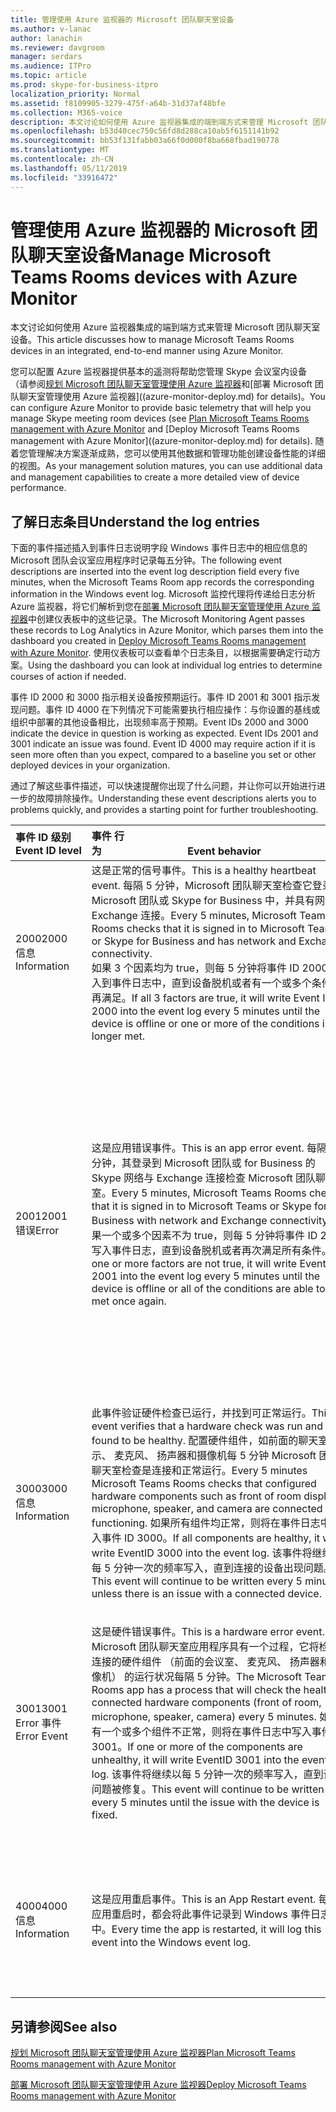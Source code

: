 ```yaml
---
title: 管理使用 Azure 监视器的 Microsoft 团队聊天室设备
ms.author: v-lanac
author: lanachin
ms.reviewer: davgroom
manager: serdars
ms.audience: ITPro
ms.topic: article
ms.prod: skype-for-business-itpro
localization_priority: Normal
ms.assetid: f8109905-3279-475f-a64b-31d37af48bfe
ms.collection: M365-voice
description: 本文讨论如何使用 Azure 监视器集成的端到端方式来管理 Microsoft 团队聊天室设备。
ms.openlocfilehash: b53d40cec750c56fd8d288ca10ab5f6151141b92
ms.sourcegitcommit: bb53f131fabb03a66f0d000f8ba668fbad190778
ms.translationtype: MT
ms.contentlocale: zh-CN
ms.lasthandoff: 05/11/2019
ms.locfileid: "33916472"
---
```

# <a name="manage-microsoft-teams-rooms-devices-with-azure-monitor"></a><span data-ttu-id="0dbc7-103">管理使用 Azure 监视器的 Microsoft 团队聊天室设备</span><span class="sxs-lookup"><span data-stu-id="0dbc7-103">Manage Microsoft Teams Rooms devices with Azure Monitor</span></span>

<span data-ttu-id="0dbc7-104">本文讨论如何使用 Azure 监视器集成的端到端方式来管理 Microsoft 团队聊天室设备。</span><span class="sxs-lookup"><span data-stu-id="0dbc7-104">This article discusses how to manage Microsoft Teams Rooms devices in an integrated, end-to-end manner using Azure Monitor.</span></span>

<span data-ttu-id="0dbc7-105">您可以配置 Azure 监视器提供基本的遥测将帮助您管理 Skype 会议室内设备 （请参阅[规划 Microsoft 团队聊天室管理使用 Azure 监视器](azure-monitor-plan.md)和[部署 Microsoft 团队聊天室管理使用 Azure 监视器]((azure-monitor-deploy.md) for details)。</span><span class="sxs-lookup"><span data-stu-id="0dbc7-105">You can configure Azure Monitor to provide basic telemetry that will help you manage Skype meeting room devices (see [Plan Microsoft Teams Rooms management with Azure Monitor](azure-monitor-plan.md) and [Deploy Microsoft Teams Rooms management with Azure Monitor]((azure-monitor-deploy.md) for details).</span></span> <span data-ttu-id="0dbc7-106">随着您管理解决方案逐渐成熟，您可以使用其他数据和管理功能创建设备性能的详细的视图。</span><span class="sxs-lookup"><span data-stu-id="0dbc7-106">As your management solution matures, you can use additional data and management capabilities to create a more detailed view of device performance.</span></span>

## <a name="understand-the-log-entries"></a><span data-ttu-id="0dbc7-107">了解日志条目</span><span class="sxs-lookup"><span data-stu-id="0dbc7-107">Understand the log entries</span></span>

<span data-ttu-id="0dbc7-108">下面的事件描述插入到事件日志说明字段 Windows 事件日志中的相应信息的 Microsoft 团队会议室应用程序时记录每五分钟。</span><span class="sxs-lookup"><span data-stu-id="0dbc7-108">The following event descriptions are inserted into the event log description field every five minutes, when the Microsoft Teams Room app records the corresponding information in the Windows event log.</span></span> <span data-ttu-id="0dbc7-109">Microsoft 监控代理将传递给日志分析 Azure 监视器，将它们解析到您在[部署 Microsoft 团队聊天室管理使用 Azure 监视器](azure-monitor-deploy.md)中创建仪表板中的这些记录。</span><span class="sxs-lookup"><span data-stu-id="0dbc7-109">The Microsoft Monitoring Agent passes these records to Log Analytics in Azure Monitor, which parses them into the dashboard you created in [Deploy Microsoft Teams Rooms management with Azure Monitor](azure-monitor-deploy.md).</span></span> <span data-ttu-id="0dbc7-110">使用仪表板可以查看单个日志条目，以根据需要确定行动方案。</span><span class="sxs-lookup"><span data-stu-id="0dbc7-110">Using the dashboard you can look at individual log entries to determine courses of action if needed.</span></span> 

<span data-ttu-id="0dbc7-p103">事件 ID 2000 和 3000 指示相关设备按预期运行。事件 ID 2001 和 3001 指示发现问题。事件 ID 4000 在下列情况下可能需要执行相应操作：与你设置的基线或组织中部署的其他设备相比，出现频率高于预期。</span><span class="sxs-lookup"><span data-stu-id="0dbc7-p103">Event IDs 2000 and 3000 indicate the device in question is working as expected. Event IDs 2001 and 3001 indicate an issue was found. Event ID 4000 may require action if it is seen more often than you expect, compared to a baseline you set or other deployed devices in your organization.</span></span>

<span data-ttu-id="0dbc7-114">通过了解这些事件描述，可以快速提醒你出现了什么问题，并让你可以开始进行进一步的故障排除操作。</span><span class="sxs-lookup"><span data-stu-id="0dbc7-114">Understanding these event descriptions alerts you to problems quickly, and provides a starting point for further troubleshooting.</span></span>

| <span data-ttu-id="0dbc7-115">事件&nbsp;ID&nbsp;级别</span><span class="sxs-lookup"><span data-stu-id="0dbc7-115">Event&nbsp;ID&nbsp;level</span></span>|<span data-ttu-id="0dbc7-116">事件&nbsp;行为&nbsp;&nbsp;&nbsp;&nbsp;&nbsp;&nbsp;&nbsp;&nbsp;&nbsp;&nbsp;&nbsp;&nbsp;&nbsp;&nbsp;&nbsp;&nbsp;&nbsp;&nbsp;&nbsp;&nbsp;&nbsp;&nbsp;&nbsp;&nbsp;&nbsp;&nbsp;&nbsp;&nbsp;&nbsp;&nbsp;&nbsp;&nbsp;</span><span class="sxs-lookup"><span data-stu-id="0dbc7-116">Event&nbsp;behavior&nbsp;&nbsp;&nbsp;&nbsp;&nbsp;&nbsp;&nbsp;&nbsp;&nbsp;&nbsp;&nbsp;&nbsp;&nbsp;&nbsp;&nbsp;&nbsp;&nbsp;&nbsp;&nbsp;&nbsp;&nbsp;&nbsp;&nbsp;&nbsp;&nbsp;&nbsp;&nbsp;&nbsp;&nbsp;&nbsp;&nbsp;&nbsp;</span></span>|<span data-ttu-id="0dbc7-117">事件&nbsp;说明&nbsp;&nbsp;&nbsp;&nbsp;&nbsp;&nbsp;&nbsp;&nbsp;&nbsp;&nbsp;&nbsp;&nbsp;&nbsp;&nbsp;&nbsp;&nbsp;&nbsp;&nbsp;&nbsp;&nbsp;&nbsp;&nbsp;&nbsp;&nbsp;&nbsp;&nbsp;&nbsp;&nbsp;&nbsp;&nbsp;&nbsp;&nbsp;</span><span class="sxs-lookup"><span data-stu-id="0dbc7-117">Event&nbsp;Description&nbsp;&nbsp;&nbsp;&nbsp;&nbsp;&nbsp;&nbsp;&nbsp;&nbsp;&nbsp;&nbsp;&nbsp;&nbsp;&nbsp;&nbsp;&nbsp;&nbsp;&nbsp;&nbsp;&nbsp;&nbsp;&nbsp;&nbsp;&nbsp;&nbsp;&nbsp;&nbsp;&nbsp;&nbsp;&nbsp;&nbsp;&nbsp;</span></span>|
|:---    |:---   |:---  |
| <span data-ttu-id="0dbc7-118">2000</span><span class="sxs-lookup"><span data-stu-id="0dbc7-118">2000</span></span>  <br> <span data-ttu-id="0dbc7-119">信息</span><span class="sxs-lookup"><span data-stu-id="0dbc7-119">Information</span></span> | <span data-ttu-id="0dbc7-120">这是正常的信号事件。</span><span class="sxs-lookup"><span data-stu-id="0dbc7-120">This is a healthy heartbeat event.</span></span> <span data-ttu-id="0dbc7-121">每隔 5 分钟，Microsoft 团队聊天室检查它登录到 Microsoft 团队或 Skype for Business 中，并具有网络和 Exchange 连接。</span><span class="sxs-lookup"><span data-stu-id="0dbc7-121">Every 5 minutes, Microsoft Teams Rooms checks that it is signed in to Microsoft Teams or Skype for Business and has network and Exchange connectivity.</span></span> <br> <span data-ttu-id="0dbc7-122">如果 3 个因素均为 true，则每 5 分钟将事件 ID 2000 写入到事件日志中，直到设备脱机或者有一个或多个条件不再满足。</span><span class="sxs-lookup"><span data-stu-id="0dbc7-122">If all 3 factors are true, it will write Event ID 2000 into the event log every 5 minutes until the device is offline or one or more of the conditions is no longer met.</span></span> | <span data-ttu-id="0dbc7-123">{"说明":"心跳 is 正常运行。"，"ResourceState":"正常"、"操作名称":"心跳"、"OperationResult":"传递"，"OS":"Windows 10"、"OSVersion":"10.0.14393.693"，"别名":"别名<span></span>@contoso.com"，"DisplayName":"显示名称"，"AppVersion":"1.0.38.0"，"IPv4Address":"10.10.10.10"，"IPv6Address":"IP v6 address"}</span><span class="sxs-lookup"><span data-stu-id="0dbc7-123">{"Description":"Heartbeat is healthy.", "ResourceState":"Healthy", "OperationName":"Heartbeat", "OperationResult":"Pass", "OS":"Windows 10", "OSVersion":"10.0.14393.693", "Alias":"alias<span></span>@contoso.com",  "DisplayName":"Display name", "AppVersion":"1.0.38.0", "IPv4Address":"10.10.10.10",  "IPv6Address":"IP v6 address"}</span></span> <br><br> <span data-ttu-id="0dbc7-124">本示例中，已满足所有检测信号条件和 Microsoft 团队聊天室设备被标记为正在正常运行。</span><span class="sxs-lookup"><span data-stu-id="0dbc7-124">In this example, all heartbeat conditions were met and the Microsoft Teams Rooms device was marked as being healthy.</span></span> <span data-ttu-id="0dbc7-125">如果存在错误，则应用会改为记录事件 ID 2001。</span><span class="sxs-lookup"><span data-stu-id="0dbc7-125">If there were errors, the app would record Event ID 2001 instead.</span></span> |
| <span data-ttu-id="0dbc7-126">2001</span><span class="sxs-lookup"><span data-stu-id="0dbc7-126">2001</span></span>  <br> <span data-ttu-id="0dbc7-127">错误</span><span class="sxs-lookup"><span data-stu-id="0dbc7-127">Error</span></span> | <span data-ttu-id="0dbc7-128">这是应用错误事件。</span><span class="sxs-lookup"><span data-stu-id="0dbc7-128">This is an app error event.</span></span> <span data-ttu-id="0dbc7-129">每隔 5 分钟，其登录到 Microsoft 团队或 for Business 的 Skype 网络与 Exchange 连接检查 Microsoft 团队聊天室。</span><span class="sxs-lookup"><span data-stu-id="0dbc7-129">Every 5 minutes, Microsoft Teams Rooms checks that it is signed in to Microsoft Teams or Skype for Business with network and Exchange connectivity.</span></span> <span data-ttu-id="0dbc7-130">如果一个或多个因素不为 true，则每 5 分钟将事件 ID 2001 写入事件日志，直到设备脱机或者再次满足所有条件。</span><span class="sxs-lookup"><span data-stu-id="0dbc7-130">If one or more factors are not true, it will write EventID 2001 into the event log every 5 minutes until the device is offline or all of the conditions are able to be met once again.</span></span>  | <span data-ttu-id="0dbc7-131">{"Description":"Network status : Healthy.</span><span class="sxs-lookup"><span data-stu-id="0dbc7-131">{"Description":"Network status : Healthy.</span></span> <span data-ttu-id="0dbc7-132">Exchange status : Connected.</span><span class="sxs-lookup"><span data-stu-id="0dbc7-132">Exchange status : Connected.</span></span> <span data-ttu-id="0dbc7-133">**Signin status: Unhealthy.**</span><span class="sxs-lookup"><span data-stu-id="0dbc7-133">**Signin status: Unhealthy.**</span></span> <span data-ttu-id="0dbc7-134">"，"ResourceState":"正常"，"操作名称":"心跳"、"OperationResult":"失败"，"OS":"Windows 10"、"OSVersion":"10.0.14393.693"，"别名":""，"DisplayName":"显示名称"、"AppVersion":"1.0.38.0"，"IPv4Address":"10.10.10.10"，"IPv6Address":"ip v6 address"}</span><span class="sxs-lookup"><span data-stu-id="0dbc7-134">", "ResourceState":"Unhealthy", "OperationName":"Heartbeat", "OperationResult":"Fail", "OS":"Windows 10", "OSVersion":"10.0.14393.693", "Alias":"", "DisplayName":"Display Name", "AppVersion":"1.0.38.0", "IPv4Address":"10.10.10.10", "IPv6Address":"ip v6 address"}</span></span> <br><br>  <span data-ttu-id="0dbc7-135">本示例中，Microsoft 团队聊天室确定网络连接已正常和应用程序已连接到 Exchange，但 bolded 部分表示应用程序未连接到业务的 Skype。</span><span class="sxs-lookup"><span data-stu-id="0dbc7-135">In this example, Microsoft Teams Rooms determined that the network connection was healthy and the app was connected to Exchange, but the bolded portion indicates the app is not connected to Skype for Business.</span></span> <span data-ttu-id="0dbc7-136">这可能是设备或主机上的配置问题。</span><span class="sxs-lookup"><span data-stu-id="0dbc7-136">This could be a configuration issue on the device or host.</span></span>  <br> <br> <span data-ttu-id="0dbc7-137">网络状态显示为正常或不正常。</span><span class="sxs-lookup"><span data-stu-id="0dbc7-137">The Network status will show as either Healthy or Unhealthy.</span></span> <span data-ttu-id="0dbc7-138">如果状态不正常，您可能遇到网络问题或设备都已拔下 (但然后即可可能还有 Exchange 和 Microsoft 团队或 Skype 业务错误)。</span><span class="sxs-lookup"><span data-stu-id="0dbc7-138">If the status is unhealthy, you may have a network issue or the device may have been unplugged (but then you would probably also have Exchange and Microsoft Teams or Skype for Business errors).</span></span>  <br><br> <span data-ttu-id="0dbc7-139">Exchange 的状态将显示为已连接或下列选项之一： 已断开连接，连接、 AutodiscoveryError （最常见的错误）、 GeneralError 或 ServerVersionNotSupported。</span><span class="sxs-lookup"><span data-stu-id="0dbc7-139">The Exchange Status will show as either Connected or one of the following: Disconnected, Connecting, AutodiscoveryError (the most commonly seen error), GeneralError, or ServerVersionNotSupported.</span></span> <span data-ttu-id="0dbc7-140">如果状态为 Connecting，等待，直到下的运行状况邮件发送，其他错误引用问题与解决 Exchange 问题的体验的管理员。</span><span class="sxs-lookup"><span data-stu-id="0dbc7-140">If the status is Connecting, wait until the next health message is sent, for other errors refer the issue to an admin with experience in solving Exchange issues.</span></span>  <br><br>  <span data-ttu-id="0dbc7-p111">登录状态（指示应用已登录到 Skype for Business）将显示为正常或不正常。如果状态为不正常，请派遣技术人员做进一步调查。</span><span class="sxs-lookup"><span data-stu-id="0dbc7-p111">The Signin status (indicating the app is signed in to Skype for Business) will show as either Healthy or Unhealthy. If the status is unhealthy, send a technician to investigate further.</span></span> |
| <span data-ttu-id="0dbc7-143">3000</span><span class="sxs-lookup"><span data-stu-id="0dbc7-143">3000</span></span>  <br> <span data-ttu-id="0dbc7-144">信息</span><span class="sxs-lookup"><span data-stu-id="0dbc7-144">Information</span></span> | <span data-ttu-id="0dbc7-145">此事件验证硬件检查已运行，并找到可正常运行。</span><span class="sxs-lookup"><span data-stu-id="0dbc7-145">This event verifies that a hardware check was run and found to be healthy.</span></span> <span data-ttu-id="0dbc7-146">配置硬件组件，如前面的聊天室显示、 麦克风、 扬声器和摄像机每 5 分钟 Microsoft 团队聊天室检查是连接和正常运行。</span><span class="sxs-lookup"><span data-stu-id="0dbc7-146">Every 5 minutes Microsoft Teams Rooms checks that configured hardware components such as front of room display, microphone, speaker, and camera are connected and functioning.</span></span> <span data-ttu-id="0dbc7-147">如果所有组件均正常，则将在事件日志中写入事件 ID 3000。</span><span class="sxs-lookup"><span data-stu-id="0dbc7-147">If all components are healthy, it will write EventID 3000 into the event log.</span></span> <span data-ttu-id="0dbc7-148">该事件将继续以每 5 分钟一次的频率写入，直到连接的设备出现问题。</span><span class="sxs-lookup"><span data-stu-id="0dbc7-148">This event will continue to be written every 5 minutes unless there is an issue with a connected device.</span></span>  <br> | <span data-ttu-id="0dbc7-149">{"说明":"HardwareCheckEngine is 正常运行。"，"ResourceState":"正常"、"操作名称":"HardwareCheckEngine"、"OperationResult":"传递"，"OS":"Windows 10"、"OSVersion":"10.0.14393.693"，"别名":"别名<span></span>@contoso.com"，"DisplayName":"显示名称"、"AppVersion":"1.0.38.0"，"IPv4Address":"10.10.10.10"，"IPv6Address":"ip v6 address"}</span><span class="sxs-lookup"><span data-stu-id="0dbc7-149">{"Description":"HardwareCheckEngine is healthy.",  "ResourceState":"Healthy", "OperationName":"HardwareCheckEngine",  "OperationResult":"Pass", "OS":"Windows 10",  "OSVersion":"10.0.14393.693", "Alias":"alias<span></span>@contoso.com", "DisplayName":"Display Name", "AppVersion":"1.0.38.0",  "IPv4Address":"10.10.10.10", "IPv6Address":"ip v6 address"}</span></span>  <br><br> <span data-ttu-id="0dbc7-150">在该示例中，所有硬件检查均通过。</span><span class="sxs-lookup"><span data-stu-id="0dbc7-150">In this example, all hardware checks were passed.</span></span> <span data-ttu-id="0dbc7-151">如果存在错误，应用程序会记录事件 ID 3001。</span><span class="sxs-lookup"><span data-stu-id="0dbc7-151">If there were errors,   the app would record Event ID 3001 instead.</span></span> |
| <span data-ttu-id="0dbc7-152">3001</span><span class="sxs-lookup"><span data-stu-id="0dbc7-152">3001</span></span>  <br> <span data-ttu-id="0dbc7-153">Error 事件</span><span class="sxs-lookup"><span data-stu-id="0dbc7-153">Error Event</span></span>  | <span data-ttu-id="0dbc7-154">这是硬件错误事件。</span><span class="sxs-lookup"><span data-stu-id="0dbc7-154">This is a hardware error event.</span></span> <span data-ttu-id="0dbc7-155">Microsoft 团队聊天室应用程序具有一个过程，它将检查连接的硬件组件 （前面的会议室、 麦克风、 扬声器和摄像机） 的运行状况每隔 5 分钟。</span><span class="sxs-lookup"><span data-stu-id="0dbc7-155">The Microsoft Teams Rooms app has a process that will check the health of connected hardware components (front of room, microphone, speaker, camera) every 5 minutes.</span></span> <span data-ttu-id="0dbc7-156">如果有一个或多个组件不正常，则将在事件日志中写入事件 ID 3001。</span><span class="sxs-lookup"><span data-stu-id="0dbc7-156">If one or more of the components are unhealthy, it will write EventID 3001 into the event log.</span></span> <span data-ttu-id="0dbc7-157">该事件将继续以每 5 分钟一次的频率写入，直到设备问题被修复。</span><span class="sxs-lookup"><span data-stu-id="0dbc7-157">This event will continue to be written every 5 minutes until the issue with the device is fixed.</span></span>   | <span data-ttu-id="0dbc7-158">{"说明":"**的聊天室显示前状态： 不正常。**</span><span class="sxs-lookup"><span data-stu-id="0dbc7-158">{"Description":" **Front of Room Display status : Unhealthy.**</span></span> <span data-ttu-id="0dbc7-159">Configured display count is 2.</span><span class="sxs-lookup"><span data-stu-id="0dbc7-159">Configured display count is 2.</span></span> <span data-ttu-id="0dbc7-160">Real display count is 0.</span><span class="sxs-lookup"><span data-stu-id="0dbc7-160">Real display count is 0.</span></span> <span data-ttu-id="0dbc7-161">**Conference Microphone status : Unhealthy.**</span><span class="sxs-lookup"><span data-stu-id="0dbc7-161">**Conference Microphone status : Unhealthy.**</span></span> <span data-ttu-id="0dbc7-162">Conference Speaker status : Healthy.</span><span class="sxs-lookup"><span data-stu-id="0dbc7-162">Conference Speaker status : Healthy.</span></span> <span data-ttu-id="0dbc7-163">Default Speaker status : Healthy.</span><span class="sxs-lookup"><span data-stu-id="0dbc7-163">Default Speaker status : Healthy.</span></span> <span data-ttu-id="0dbc7-164">摄像机状态： 正常运行。"，"ResourceState":"正常"、"操作名称":"HardwareCheckEngine"、"OperationResult":"失败"，"OS":"Windows 10"、"OSVersion":"10.0.14393.1198"，"别名":"别名<span></span>@contoso.com"，"DisplayName":"Yosemite会议室"、"AppVersion":"2.0.58.0"，"IPv4Address":"10.10.10.10"，"IPv6Address":"IPv6Address"、"IPv4Address2":"10.10.10.10"}</span><span class="sxs-lookup"><span data-stu-id="0dbc7-164">Camera status : Healthy.", "ResourceState":"Unhealthy", "OperationName":"HardwareCheckEngine", "OperationResult":"Fail", "OS":"Windows 10", "OSVersion":"10.0.14393.1198", "Alias":"alias<span></span>@contoso.com", "DisplayName":"Yosemite conference room", "AppVersion":"2.0.58.0", "IPv4Address":"10.10.10.10", "IPv6Address":"IPv6Address", "IPv4Address2":"10.10.10.10"}</span></span> <br><br>  <span data-ttu-id="0dbc7-165">外围硬件显示为正常或不正常。</span><span class="sxs-lookup"><span data-stu-id="0dbc7-165">Hardware peripherals are shown as either Healthy or Unhealthy.</span></span> <br> <span data-ttu-id="0dbc7-166">在该示例中，在会议室前面配置了两个显示器，目前两个显示器均不可用。</span><span class="sxs-lookup"><span data-stu-id="0dbc7-166">In this example, there are two front of room displays configured, and currently neither of them is available.</span></span> <span data-ttu-id="0dbc7-167">会议麦克风状态不正常，这可能有多种原因。</span><span class="sxs-lookup"><span data-stu-id="0dbc7-167">The Conference Microphone status is unhealthy, which could have a number of possible causes.</span></span> <span data-ttu-id="0dbc7-168">由于至少有一个资源未通过检查，因此 ResourceState 显示为不正常。</span><span class="sxs-lookup"><span data-stu-id="0dbc7-168">Since at least one resource did not pass the check, the ResourceState is listed as Unhealthy.</span></span> <span data-ttu-id="0dbc7-169">请派遣技术人员做进一步调查。</span><span class="sxs-lookup"><span data-stu-id="0dbc7-169">Send a technician to investigate further.</span></span> |
| <span data-ttu-id="0dbc7-170">4000</span><span class="sxs-lookup"><span data-stu-id="0dbc7-170">4000</span></span>  <br> <span data-ttu-id="0dbc7-171">信息</span><span class="sxs-lookup"><span data-stu-id="0dbc7-171">Information</span></span>  <br> | <span data-ttu-id="0dbc7-172">这是应用重启事件。</span><span class="sxs-lookup"><span data-stu-id="0dbc7-172">This is an App Restart event.</span></span> <span data-ttu-id="0dbc7-173">每次应用重启时，都会将此事件记录到 Windows 事件日志中。</span><span class="sxs-lookup"><span data-stu-id="0dbc7-173">Every time the app is restarted, it will log this event into the Windows event log.</span></span>  <br> | <span data-ttu-id="0dbc7-174">{"说明":"应用程序重新启动。"，"ResourceState":"正常"、"操作名称":"重新启动"，"OperationResult":"传递"，"OS":"Windows 10"、"OSVersion":"10.0.14393.693"，"别名":"别名<span></span>@domain.com"，"DisplayName":"显示名称"，"AppVersion":"1.0.38.0"，"IPv4Address":"10.10.10.10"，"IPv6Address":"ip v6 address"}</span><span class="sxs-lookup"><span data-stu-id="0dbc7-174">{"Description":"App restarts.", "ResourceState":"Healthy", "OperationName":"Restart", "OperationResult":"Pass", "OS":"Windows 10", "OSVersion":"10.0.14393.693", "Alias":"alias<span></span>@domain.com", "DisplayName":"Display Name", "AppVersion":"1.0.38.0", "IPv4Address":"10.10.10.10", "IPv6Address":"ip v6 address"}</span></span> <br><br> <span data-ttu-id="0dbc7-175">应用程序可能的原因有多种重新启动。</span><span class="sxs-lookup"><span data-stu-id="0dbc7-175">The app may restart for a variety of reasons.</span></span> <span data-ttu-id="0dbc7-176">在考虑到功率波动和电源故障等已知问题的前提下，将相同大楼和不同大楼中的设备重启频率进行比较，因为这样可能可以为解决基础设施问题提供提示。</span><span class="sxs-lookup"><span data-stu-id="0dbc7-176">compare the restart frequency of devices in the same building and in different buildings, keeping in mind known issues like power fluctuations and failures, as this may provide clues to infrastructure problems.</span></span>|

## <a name="see-also"></a><span data-ttu-id="0dbc7-177">另请参阅</span><span class="sxs-lookup"><span data-stu-id="0dbc7-177">See also</span></span>
 

[<span data-ttu-id="0dbc7-178">规划 Microsoft 团队聊天室管理使用 Azure 监视器</span><span class="sxs-lookup"><span data-stu-id="0dbc7-178">Plan Microsoft Teams Rooms management with Azure Monitor</span></span>](azure-monitor-plan.md)

[<span data-ttu-id="0dbc7-179">部署 Microsoft 团队聊天室管理使用 Azure 监视器</span><span class="sxs-lookup"><span data-stu-id="0dbc7-179">Deploy Microsoft Teams Rooms management with Azure Monitor</span></span>](azure-monitor-deploy.md)

